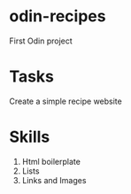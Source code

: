 # odin-recipes
First Odin project

# Tasks
Create a simple recipe website

# Skills
1. Html boilerplate
2. Lists
3. Links and Images